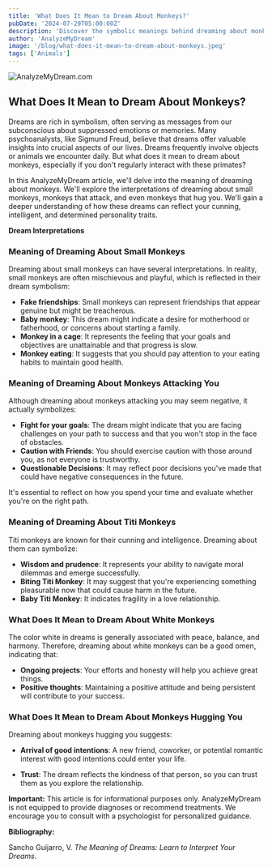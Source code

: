 ```yaml
---
title: 'What Does It Mean to Dream About Monkeys?'
pubDate: '2024-07-29T05:00:00Z'
description: 'Discover the symbolic meanings behind dreaming about monkeys, according to psychology and psychoanalysis. Learn how to interpret these dreams and what they reveal about your personality and current situation.'
author: 'AnalyzeMyDream'
image: '/blog/what-does-it-mean-to-dream-about-monkeys.jpeg'
tags: ['Animals']
---
```


![AnalyzeMyDream.com](/blog/what-does-it-mean-to-dream-about-monkeys.jpeg)

## What Does It Mean to Dream About Monkeys?

Dreams are rich in symbolism, often serving as messages from our subconscious about suppressed emotions or memories. Many psychoanalysts, like Sigmund Freud, believe that dreams offer valuable insights into crucial aspects of our lives. Dreams frequently involve objects or animals we encounter daily. But what does it mean to dream about monkeys, especially if you don't regularly interact with these primates?

In this AnalyzeMyDream article, we'll delve into the meaning of dreaming about monkeys. We'll explore the interpretations of dreaming about small monkeys, monkeys that attack, and even monkeys that hug you. We'll gain a deeper understanding of how these dreams can reflect your cunning, intelligent, and determined personality traits.

**Dream Interpretations**

### Meaning of Dreaming About Small Monkeys

Dreaming about small monkeys can have several interpretations. In reality, small monkeys are often mischievous and playful, which is reflected in their dream symbolism:

- **Fake friendships**: Small monkeys can represent friendships that appear genuine but might be treacherous.
- **Baby monkey**: This dream might indicate a desire for motherhood or fatherhood, or concerns about starting a family.
- **Monkey in a cage**: It represents the feeling that your goals and objectives are unattainable and that progress is slow.
- **Monkey eating**: It suggests that you should pay attention to your eating habits to maintain good health.

### Meaning of Dreaming About Monkeys Attacking You

Although dreaming about monkeys attacking you may seem negative, it actually symbolizes:

- **Fight for your goals**: The dream might indicate that you are facing challenges on your path to success and that you won't stop in the face of obstacles.
- **Caution with Friends**: You should exercise caution with those around you, as not everyone is trustworthy.
- **Questionable Decisions**: It may reflect poor decisions you've made that could have negative consequences in the future.

It's essential to reflect on how you spend your time and evaluate whether you're on the right path.

### Meaning of Dreaming About Titi Monkeys

Titi monkeys are known for their cunning and intelligence. Dreaming about them can symbolize:

- **Wisdom and prudence**: It represents your ability to navigate moral dilemmas and emerge successfully.
- **Biting Titi Monkey**: It may suggest that you're experiencing something pleasurable now that could cause harm in the future.
- **Baby Titi Monkey**: It indicates fragility in a love relationship.

### What Does It Mean to Dream About White Monkeys

The color white in dreams is generally associated with peace, balance, and harmony. Therefore, dreaming about white monkeys can be a good omen, indicating that:

- **Ongoing projects**: Your efforts and honesty will help you achieve great things.
- **Positive thoughts**: Maintaining a positive attitude and being persistent will contribute to your success.

### What Does It Mean to Dream About Monkeys Hugging You

Dreaming about monkeys hugging you suggests:

- **Arrival of good intentions**: A new friend, coworker, or potential romantic interest with good intentions could enter your life.

- **Trust**: The dream reflects the kindness of that person, so you can trust them as you explore the relationship.

**Important:** This article is for informational purposes only. AnalyzeMyDream is not equipped to provide diagnoses or recommend treatments. We encourage you to consult with a psychologist for personalized guidance.

**Bibliography:**

Sancho Guijarro, V. *The Meaning of Dreams: Learn to Interpret Your Dreams*.